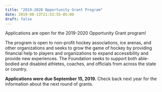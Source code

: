 ```yaml
---
title: "2019-2020 Opportunity Grant Program"
date: 2019-08-13T21:53:55-05:00
draft: false
---
```


Applications are open for the 2019-2020 Opportunity Grant program!

The program is open to non-profit hockey associations, ice arenas, and other
organizations and seeks to grow the game of hockey by providing financial help
to players and organizations to expand accessibility and provide new 
experiences.  The Foundation seeks to support both able-bodied and disabled 
athletes, coaches, and officials from across the state or country.

**Applications were due September 15, 2019.** Check back next year for the 
information about the next round of grants.
